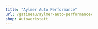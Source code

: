 ```yaml
---
title: "Aylmer Auto Performance"
url: /gatineau/aylmer-auto-performance/
shop: Autowerkstatt
---
```

